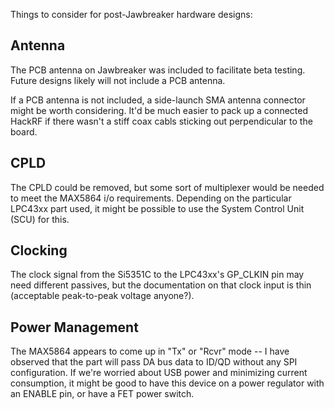 Things to consider for post-Jawbreaker hardware designs:

## Antenna

The PCB antenna on Jawbreaker was included to facilitate beta testing. Future designs likely will not include a PCB antenna.

If a PCB antenna is not included, a side-launch SMA antenna connector might be worth considering. It'd be much easier to pack up a connected HackRF if there wasn't a stiff coax cabls sticking out perpendicular to the board.

## CPLD

The CPLD could be removed, but some sort of multiplexer would be needed to meet the MAX5864 i/o requirements.  Depending on the particular LPC43xx part used, it might be possible to use the System Control Unit (SCU) for this.

## Clocking

The clock signal from the Si5351C to the LPC43xx's GP_CLKIN pin may need different passives, but the documentation on that clock input is thin (acceptable peak-to-peak voltage anyone?).

## Power Management

The MAX5864 appears to come up in "Tx" or "Rcvr" mode -- I have observed that the part will pass DA bus data to ID/QD without any SPI configuration. If we're worried about USB power and minimizing current consumption, it might be good to have this device on a power regulator with an ENABLE pin, or have a FET power switch.